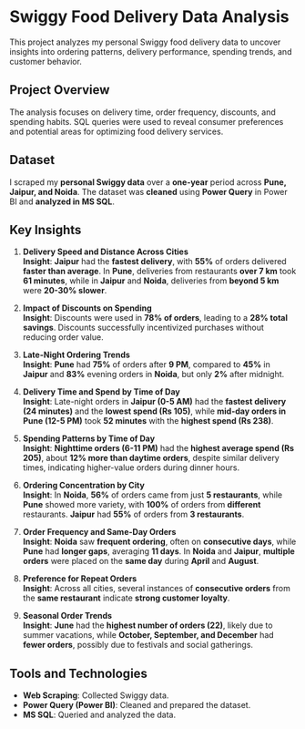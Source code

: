 # **Swiggy Food Delivery Data Analysis**

This project analyzes my personal Swiggy food delivery data to uncover insights into ordering patterns, delivery performance, spending trends, and customer behavior.

## Project Overview

The analysis focuses on delivery time, order frequency, discounts, and spending habits. SQL queries were used to reveal consumer preferences and potential areas for optimizing food delivery services.

## Dataset

I scraped my **personal Swiggy data** over a **one-year** period across **Pune, Jaipur, and Noida**. The dataset was **cleaned** using **Power Query** in Power BI and **analyzed in MS SQL**.

## Key Insights

1.  **Delivery Speed and Distance Across Cities**  
    **Insight**: **Jaipur** had the **fastest delivery**, with **55%** of orders delivered **faster than average**. In **Pune**, deliveries from restaurants **over 7 km** took **61 minutes**, while in **Jaipur** and **Noida**, deliveries from **beyond 5 km** were **20-30% slower**.
    
2.  **Impact of Discounts on Spending**  
    **Insight**: Discounts were used in **78% of orders**, leading to a **28% total savings**. Discounts successfully incentivized purchases without reducing order value.
    
3.  **Late-Night Ordering Trends**  
    **Insight**: **Pune** had **75%** of orders after **9 PM**, compared to **45%** in **Jaipur** and **83%** evening orders in **Noida**, but only **2%** after midnight.
    
4.  **Delivery Time and Spend by Time of Day**  
    **Insight**: Late-night orders in **Jaipur (0-5 AM)** had the **fastest delivery (24 minutes)** and the **lowest spend (Rs 105)**, while **mid-day orders in Pune (12-5 PM)** took **52 minutes** with the **highest spend (Rs 238)**.
    
5.  **Spending Patterns by Time of Day**  
    **Insight**: **Nighttime orders (6-11 PM)** had the **highest average spend (Rs 205)**, about **12% more than daytime orders**, despite similar delivery times, indicating higher-value orders during dinner hours.
    
6.  **Ordering Concentration by City**  
    **Insight**: In **Noida**, **56%** of orders came from just **5 restaurants**, while **Pune** showed more variety, with **100%** of orders from **different** restaurants. **Jaipur** had **55%** of orders from **3 restaurants**.
    
7.  **Order Frequency and Same-Day Orders**  
    **Insight**: **Noida** saw **frequent ordering**, often on **consecutive days**, while **Pune** had **longer gaps**, averaging **11 days**. In **Noida** and **Jaipur**, **multiple orders** were placed on the **same day** during **April** and **August**.
    
8.  **Preference for Repeat Orders**  
    **Insight**: Across all cities, several instances of **consecutive orders** from the **same restaurant** indicate **strong customer loyalty**.
    
9.  **Seasonal Order Trends**  
    **Insight**: **June** had the **highest number of orders (22)**, likely due to summer vacations, while **October, September, and December** had **fewer orders**, possibly due to festivals and social gatherings.
    



## Tools and Technologies

-   **Web Scraping**: Collected Swiggy data.
-   **Power Query (Power BI)**: Cleaned and prepared the dataset.
-   **MS SQL**: Queried and analyzed the data.
